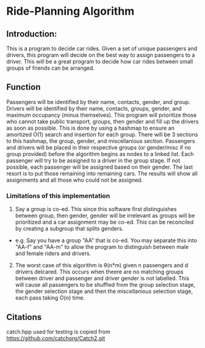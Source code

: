 # Ride-Planning Algorithm

## Introduction: 

This is a program to decide car rides. Given a set of unique passengers and drivers, this program will decide on the best way to assign 
passengers to a driver. This will be a great program to decide how car rides between small groups of friends can be arranged. 

## Function
Passengers will be identified by their name, contacts, gender, and group. Drivers will be identified by their name, contacts, groups, gender, and maximum occupancy (minus themselves). This program will prioritize those who cannot take public transport, groups, then gender and fill up the drivers as soon as possible. This is done by using a hashmap to ensure an amortized O(1) search and insertion for each group. There will be 3 sections to this hashmap, the group, gender, and miscellanious section. Passengers and drivers will be placed in their respective groups (or gender/misc if no group provided) before the algorithm begins as nodes to a linked list. Each passenger will try to be assigned to a driver in the group stage. If not possible, each passenger will be assigned based on their gender. The last resort is to put those remaining into remaining cars. The results will show all assignments and all those who could not be assigned.
### Limitations of this implementation
1) Say a group is co-ed. This since this software first distinguishes between group, then gender, gender will be irrelevant as groups will be prioritized and a car assignment may be co-ed. This can be reconciled by creating a subgroup that splits genders.
- e.g. Say you have a group "AA" that is co-ed. You may separate this into "AA-f" and "AA-m" to allow the program to distinguish between male and female riders and drivers.

2) The worst case of this algorithm is θ(n*m) given n passengers and d drivers delcared. This occurs when theere are no matching groups between driver and passenger and driver gender is not labelled. This will cause all passengers to be shuffled from the group selection stage, the gender selection stage and then the miscellanious selection stage, each pass taking O(n) time. 



## Citations

catch.hpp used for testing is copied from https://github.com/catchorg/Catch2.git